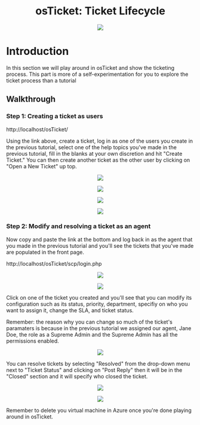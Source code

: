 <h1 align="center">osTicket: Ticket Lifecycle</h1>

<p align="center">
<img src="https://i.imgur.com/Clzj7Xs.png"/>
</p>

<h1>Introduction</h1>
In this section we will play around in osTicket and show the ticketing process. This part is more of a self-experimentation for you to explore the ticket process than a tutorial<br />

<h2>Walkthrough</h2>

<h3>Step 1: Creating a ticket as users</h3>

http://localhost/osTicket/ 

Using the link above, create a ticket, log in as one of the users you create in the previous tutorial, select one of the help topics you've made in the previous tutorial, fill in the blanks at your own discretion and hit "Create Ticket." You can then create another ticket as the other user by clicking on "Open a New Ticket" up top.

 <p align="center">
<img src="https://github.com/Mwajiduddin/Mwajiduddin/blob/main/images/g1.png" />
</p>

 <p align="center">
<img src="https://github.com/Mwajiduddin/Mwajiduddin/blob/main/images/g2.png" />
</p>

 <p align="center">
<img src="https://github.com/Mwajiduddin/Mwajiduddin/blob/main/images/g3.png" />
</p>

 <p align="center">
<img src="https://github.com/Mwajiduddin/Mwajiduddin/blob/main/images/g4.png" />
</p>

<h3>Step 2: Modify and resolving a ticket as an agent</h3>

Now copy and paste the link at the bottom and log back in as the agent that you made in the previous tutorial and you'll see the tickets that you've made are populated in the front page.

http://localhost/osTicket/scp/login.php

 <p align="center">
<img src="https://github.com/Mwajiduddin/Mwajiduddin/blob/main/images/g5.png" />
</p>

 <p align="center">
<img src="https://github.com/Mwajiduddin/Mwajiduddin/blob/main/images/g6.png" />
</p>


Click on one of the ticket you created and you'll see that you can modify its configuration such as its status, priority, department, specifiy on who you want to assign it, change the SLA, and ticket status. 

Remember: the reason why you can change so much of the ticket's paramaters is because in the previous tutorial we assigned our agent, Jane Doe, the role as a Supreme Admin and the Supreme Admin has all the permissions enabled.

 <p align="center">
<img src="https://github.com/Mwajiduddin/Mwajiduddin/blob/main/images/g7.png" />
</p>

You can resolve tickets by selecting "Resolved" from the drop-down menu next to "Ticket Status" and clicking on "Post Reply" then it will be in the "Closed" section and it will specify who closed the ticket. 


<p align="center">
<img src="https://github.com/Mwajiduddin/Mwajiduddin/blob/main/images/g8.png" />
</p>

 <p align="center">
<img src="https://github.com/Mwajiduddin/Mwajiduddin/blob/main/images/g9.png" />
</p>

Remember to delete you virtual machine in Azure once you're done playing around in osTicket.


























